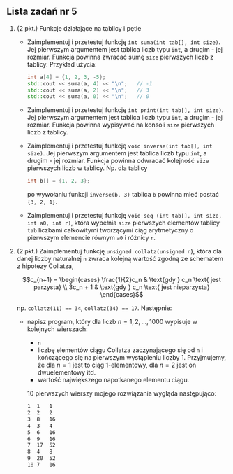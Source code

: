 ## Lista zadań nr 5

1. (2 pkt.) Funkcje działające na tablicy i pętle

   - Zaimplementuj i przetestuj funkcję `int suma(int tab[], int size)`. Jej pierwszym argumentem jest tablica liczb typu `int`, a drugim - jej rozmiar. Funkcja powinna zwracać sumę `size` pierwszych liczb z tablicy.
     Przykład użycia:

     ```c++
     int a[4] = {1, 2, 3, -5};
     std::cout << suma(a, 4) << "\n";   // -1
     std::cout << suma(a, 2) << "\n";   // 3
     std::cout << suma(a, 0) << "\n";   // 0 
     ```

   - Zaimplementuj i przetestuj funkcję `int print(int tab[], int size)`. Jej pierwszym argumentem jest tablica liczb typu `int`, a drugim - jej rozmiar. Funkcja powinna wypisywać na konsoli  `size` pierwszych liczb z tablicy. 

   - Zaimplementuj i przetestuj funkcję `void inverse(int tab[], int size)`. Jej pierwszym argumentem jest tablica liczb typu `int`, a drugim - jej rozmiar. Funkcja powinna odwracać kolejność  `size` pierwszych liczb w tablicy. Np. dla tablicy 

     ```c++
     int b[] = {1, 2, 3};
     ```

     po wywołaniu funkcji `inverse(b, 3)` tablica `b` powinna mieć postać `{3, 2, 1}`. 

   - Zaimplementuj i przetestuj funkcję `void seq (int tab[], int size, int a0, int r)`, która wypełnia `size` pierwszych elementów tablicy `tab` liczbami całkowitymi tworzącymi ciąg arytmetyczny o pierwszym elemencie równym `a0` i różnicy `r`.    

2. (2 pkt.) Zaimplementuj funkcję `unsigned collatz(unsigned n`), która dla danej liczby naturalnej `n` zwraca kolejną wartość zgodną ze schematem z hipotezy Collatza, 

   $$c_{n+1} = \begin{cases} \frac{1}{2}c_n & \text{gdy } c_n \text{ jest parzysta} \\
     3c_n + 1 & \text{gdy } c_n \text{ jest nieparzysta} \end{cases}$$ 
   
   np. `collatz(11) == 34`, `collatz(34) == 17`. 
   Następnie:
   
   - napisz program, który dla liczb $n = 1,2,\ldots, 1000$ wypisuje w kolejnych wierszach:
     - `n`
     - liczbę elementów ciągu Collatza zaczynającego się od `n` i kończącego się na pierwszym wystąpieniu liczby 1. Przyjmujemy, że dla $n=1$ jest to ciąg 1-elementowy, dla $n = 2$ jest on   dwuelementowy itd.
     - wartość największego napotkanego elementu ciągu.
   
     10 pierwszych wierszy mojego rozwiązania wygląda następująco:
   
     ```txt 
     1	1	1
     2	2	2
     3	8	16
     4	3	4
     5	6	16
     6	9	16
     7	17	52
     8	4	8
     9	20	52
     10	7	16
     ```
   
     